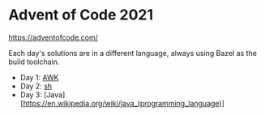 # Advent of Code 2021

https://adventofcode.com/

Each day's solutions are in a different language, always using Bazel as the
build toolchain.

- Day 1: [AWK](https://en.wikipedia.org/wiki/AWK)
- Day 2: [sh](https://en.wikipedia.org/wiki/Bourne_shell)
- Day 3: [Java][https://en.wikipedia.org/wiki/java_(programming_language)]
